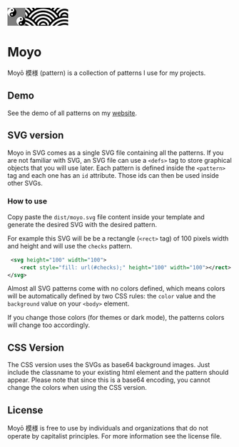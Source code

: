![Moyo](/dist/svgs/yinyang.svg)![Moyo](/dist/svgs/seigaiha.svg)

# Moyo

Moyō 模様 (pattern) is a collection of patterns I use for my projects.

## Demo

See the demo of all patterns on my [website](https://thomasorus.com/moyo.html).

## SVG version

Moyo in SVG comes as a single SVG file containing all the patterns. If you are not familiar with SVG, an SVG file can use a `<defs>` tag to store graphical objects that you will use later. Each pattern is defined inside the `<pattern>` tag and each one has an `id` attribute. Those ids can then be used inside other SVGs.

### How to use

Copy paste the `dist/moyo.svg` file content inside your template and generate the desired SVG with the desired pattern.

For example this SVG will be be a rectangle (`<rect>` tag) of 100 pixels width and height and will use the `checks` pattern.

```xml
 <svg height="100" width="100">
    <rect style="fill: url(#checks);" height="100" width="100"></rect>
</svg>
```

Almost all SVG patterns come with no colors defined, which means colors will be automatically defined by two CSS rules: the `color` value and the `background` value on your `<body>` element.

If you change those colors (for themes or dark mode), the patterns colors will change too accordingly.

## CSS Version

The CSS version uses the SVGs as base64 background images. Just include the classname to your existing html element and the pattern should appear. Please note that since this is a base64 encoding, you cannot change the colors when using the CSS version.

## License

Moyō 模様 is free to use by individuals and organizations that do not operate by capitalist principles. For more information see the license file.

